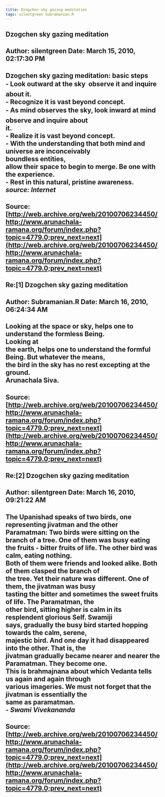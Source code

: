 ```yaml
--- 
title: Dzogchen sky gazing meditation   
tags: silentgreen Subramanian.R  
---  
```

## Dzogchen sky gazing meditation  
Author: silentgreen         Date: March 15, 2010, 02:17:30 PM  
---  
Dzogchen sky gazing meditation: basic steps   
\- Look outward at the sky  observe it and inquire about it.   
\- Recognize it is vast beyond concept.   
\- As mind observes the sky, look inward at mind  observe and inquire about  
it.   
\- Realize it is vast beyond concept.   
\- With the understanding that both mind and universe are inconceivably  
boundless entities,   
allow their space to begin to merge. Be one with the experience.   
\- Rest in this natural, pristine awareness.   
 _source: Internet_
 ---  
Source:[http://web.archive.org/web/20100706234450/http://www.arunachala-ramana.org/forum/index.php?topic=4779.0;prev_next=next](http://web.archive.org/web/20100706234450/http://www.arunachala-ramana.org/forum/index.php?topic=4779.0;prev_next=next)   
---  

## Re:[1] Dzogchen sky gazing meditation  
Author: Subramanian.R       Date: March 16, 2010, 06:24:34 AM  
---  
Looking at the space or sky, helps one to understand the formless Being.  
Looking at   
the earth, helps one to understand the formful Being. But whatever the means,   
the bird in the sky has no rest excepting at the ground.   
Arunachala Siva.
 ---  
Source:[http://web.archive.org/web/20100706234450/http://www.arunachala-ramana.org/forum/index.php?topic=4779.0;prev_next=next](http://web.archive.org/web/20100706234450/http://www.arunachala-ramana.org/forum/index.php?topic=4779.0;prev_next=next)   
---  

## Re:[2] Dzogchen sky gazing meditation  
Author: silentgreen         Date: March 16, 2010, 09:21:22 AM  
---  
The Upanishad speaks of two birds, one representing jivatman and the other  
Paramatman: Two birds were sitting on the branch of a tree. One of them was busy eating  
the fruits - bitter fruits of life. The other bird was calm, eating nothing.  
Both of them were friends and looked alike. Both of them clasped the branch of  
the tree. Yet their nature was different. One of them, the jivatman was busy  
tasting the bitter and sometimes the sweet fruits of life. The Paramatman, the  
other bird, sitting higher is calm in its resplendent glorious Self. Swamiji  
says, gradually the busy bird started hopping towards the calm, serene,  
majestic bird. And one day it had disappeared into the other. That is, the  
jivatman gradually became nearer and nearer the Paramatman. They become one.   
This is brahmajnana about which Vedanta tells us again and again through  
various imageries. We must not forget that the jivatman is essentially the  
same as paramatman.   
\- _Swami Vivekananda_
 ---  
Source:[http://web.archive.org/web/20100706234450/http://www.arunachala-ramana.org/forum/index.php?topic=4779.0;prev_next=next](http://web.archive.org/web/20100706234450/http://www.arunachala-ramana.org/forum/index.php?topic=4779.0;prev_next=next)   
---  

